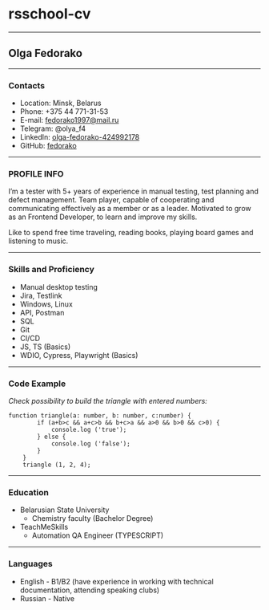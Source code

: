 # rsschool-cv
*****


## **Olga Fedorako**
*****


### **Contacts**

* Location: Minsk, Belarus
* Phone: +375 44 771-31-53
* E-mail: fedorako1997@mail.ru
* Telegram: @olya_f4
* LinkedIn: [olga-fedorako-424992178](https://www.linkedin.com/in/olga-fedorako-424992178)
* GitHub: [fedorako](https://github.com/fedorako)


*****


### **PROFILE INFO**

I’m a tester with 5+ years of experience in manual testing, test planning and defect management. Team player, capable of cooperating and communicating effectively as a member or as a leader. Motivated to grow as an Frontend Developer, to learn and improve my skills.


Like to spend free time traveling, reading books, playing board games and listening to music.


*****


### **Skills and Proficiency**

+ Manual desktop testing
+ Jira, Testlink
+ Windows, Linux
+ API, Postman
+ SQL
+ Git
+ CI/CD
+ JS, TS (Basics)
+ WDIO, Cypress, Playwright (Basics)


*****


### **Code Example**

_Check possibility to build the triangle with entered numbers:_

```
function triangle(a: number, b: number, c:number) {
        if (a+b>c && a+c>b && b+c>a && a>0 && b>0 && c>0) {
            console.log ('true'); 
        } else {
            console.log ('false');
        }
    }
    triangle (1, 2, 4);
```
*****

### **Education**

* Belarusian State University
    + Chemistry faculty (Bachelor Degree)
* TeachMeSkills
    + Automation QA Engineer (TYPESCRIPT)


*****

### **Languages**

* English - B1/B2 (have experience in working with technical documentation, attending speaking clubs)
* Russian - Native